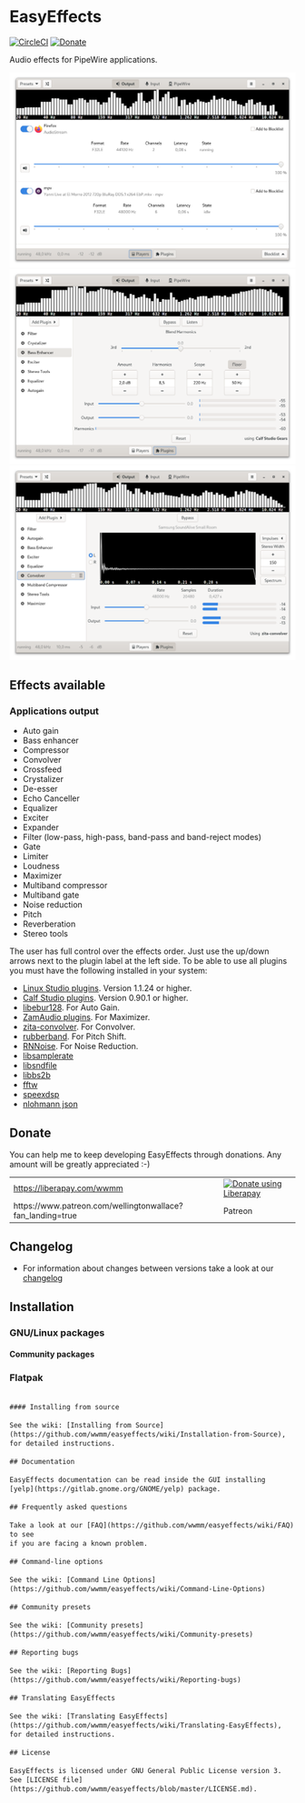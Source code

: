 # EasyEffects

[![CircleCI](https://circleci.com/gh/wwmm/easyeffects.svg?style=shield)](https://circleci.com/gh/wwmm/easyeffects)
[![Donate](https://liberapay.com/assets/widgets/donate.svg)](https://liberapay.com/wwmm/donate)

Audio effects for PipeWire applications.

![](images/easyeffects_players.png)
![](images/easyeffects_plugins.png)
![](images/convolver.png)

## Effects available

### Applications output

- Auto gain
- Bass enhancer
- Compressor
- Convolver
- Crossfeed
- Crystalizer
- De-esser
- Echo Canceller
- Equalizer
- Exciter
- Expander
- Filter (low-pass, high-pass, band-pass and band-reject modes)
- Gate
- Limiter
- Loudness
- Maximizer
- Multiband compressor
- Multiband gate
- Noise reduction
- Pitch
- Reverberation
- Stereo tools

The user has full control over the effects order. Just use the up/down arrows
next to the plugin label at the left side. To be able to use all plugins you
must have the following installed in your system:

- [Linux Studio plugins](http://lsp-plug.in/?page=home). Version 1.1.24 or higher.
- [Calf Studio plugins](https://calf-studio-gear.org/). Version 0.90.1 or higher.
- [libebur128](https://github.com/jiixyj/libebur128). For Auto Gain.
- [ZamAudio plugins](http://www.zamaudio.com/). For Maximizer.
- [zita-convolver](https://kokkinizita.linuxaudio.org/linuxaudio/). For Convolver.
- [rubberband](https://www.breakfastquay.com/rubberband/). For Pitch Shift.
- [RNNoise](https://github.com/xiph/rnnoise). For Noise Reduction.
- [libsamplerate](http://www.mega-nerd.com/SRC/index.html)
- [libsndfile](http://www.mega-nerd.com/libsndfile/)
- [libbs2b](https://sourceforge.net/projects/bs2b/files/libbs2b/)
- [fftw](https://fftw.org/)
- [speexdsp](https://www.speex.org/)
- [nlohmann json](https://github.com/nlohmann/json)

## Donate

You can help me to keep developing EasyEffects through donations. Any amount will be greatly appreciated :-)

<table>
  <tr>
    <td><a href="https://liberapay.com/wwmm/">https://liberapay.com/wwmm</a></td>
    <td><a href="https://liberapay.com/wwmm/donate"><img alt="Donate using Liberapay" src="https://liberapay.com/assets/widgets/donate.svg"></a></td>
  </tr>
  <tr>
    <td>https://www.patreon.com/wellingtonwallace?fan_landing=true</td>
    <td>Patreon</td>
  </tr>
</table>

## Changelog

- For information about changes between versions take a look at our
  [changelog](https://github.com/wwmm/easyeffects/blob/master/CHANGELOG.md)

## Installation

### GNU/Linux packages

<!-- - [Arch Linux](https://www.archlinux.org/packages/community/x86_64/easyeffects/) / [AUR Git version](https://aur.archlinux.org/packages/easyeffects-git/)
- [Void Linux](https://github.com/void-linux/void-packages/blob/master/srcpkgs/easyeffects/template)
- [Gentoo](https://packages.gentoo.org/packages/media-sound/easyeffects)
- [ROSA](https://abf.io/import/easyeffects/)
- [ALT Linux](https://packages.altlinux.org/Sisyphus/srpms/easyeffects/)
- [Fedora GNU/Linux](https://apps.fedoraproject.org/packages/easyeffects)
- [CRUX](https://crux.nu/portdb/?a=search&q=easyeffects)
- [openSUSE](https://software.opensuse.org/package/easyeffects)
- [NixOS](https://search.nixos.org/packages?channel=unstable&show=easyeffects&query=easyeffects)
- [Debian (buster)](https://packages.debian.org/buster-backports/easyeffects) / [Debian (bullseye)](https://packages.debian.org/bullseye/easyeffects) -->

#### Community packages

<!-- These are community maintained repositories of distribution packages. You can
find more information about these in the
[wiki](https://github.com/wwmm/easyeffects/wiki/Package-Repositories#package-repositories).

- [Ubuntu and Debian](https://github.com/wwmm/easyeffects/wiki/Package-Repositories#debian--ubuntu) -->

### Flatpak

<!-- [Flatpak](https://flatpak.org/) packages support multiple Linux distributions and are sandboxed.

Stable releases are hosted on
[Flathub](https://flathub.org/apps/details/com.github.wwmm.easyeffects):

```
flatpak remote-add --if-not-exists flathub https://flathub.org/repo/flathub.flatpakrepo
flatpak install flathub com.github.wwmm.easyeffects -->

```

#### Installing from source

See the wiki: [Installing from Source](https://github.com/wwmm/easyeffects/wiki/Installation-from-Source), for detailed instructions.

## Documentation

EasyEffects documentation can be read inside the GUI installing
[yelp](https://gitlab.gnome.org/GNOME/yelp) package.

## Frequently asked questions

Take a look at our [FAQ](https://github.com/wwmm/easyeffects/wiki/FAQ) to see
if you are facing a known problem.

## Command-line options

See the wiki: [Command Line Options](https://github.com/wwmm/easyeffects/wiki/Command-Line-Options)

## Community presets

See the wiki: [Community presets](https://github.com/wwmm/easyeffects/wiki/Community-presets)

## Reporting bugs

See the wiki: [Reporting Bugs](https://github.com/wwmm/easyeffects/wiki/Reporting-bugs)

## Translating EasyEffects

See the wiki: [Translating EasyEffects](https://github.com/wwmm/easyeffects/wiki/Translating-EasyEffects), for detailed instructions.

## License

EasyEffects is licensed under GNU General Public License version 3. See [LICENSE file](https://github.com/wwmm/easyeffects/blob/master/LICENSE.md).
```
